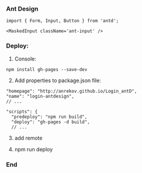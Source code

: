 ### Ant Design

```
import { Form, Input, Button } from 'antd';

<MaskedInput className='ant-input' />
```
### Deploy:

1. Console:
```
npm install gh-pages --save-dev
```

2. Add properties to package.json file:
```
"homepage": "http://anrekov.github.io/Login_antD",
"name": "login-antdesign",
// ...

"scripts": {
  "predeploy": "npm run build",
  "deploy": "gh-pages -d build",
  // ...
```
3. add remote

4. npm run deploy

### End